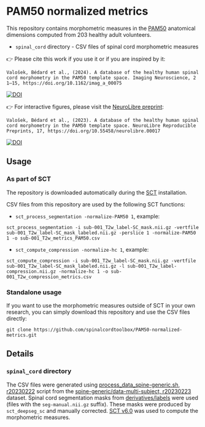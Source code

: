 # PAM50 normalized metrics

This repository contains morphometric measures in the [PAM50](https://pubmed.ncbi.nlm.nih.gov/29061527/) anatomical dimensions computed from 203 healthy adult volunteers.

 - `spinal_cord` directory - CSV files of spinal cord morphometric measures

👉 Please cite this work if you use it or if you are inspired by it:

```
Valošek, Bédard et al., (2024). A database of the healthy human spinal cord morphometry in the PAM50 template space. Imaging Neuroscience, 2 1–15, https://doi.org/10.1162/imag_a_00075
```

[![DOI](https://img.shields.io/badge/ImagingNeuroscience-10.1162/imag_a_00075-status.svg)](https://doi.org/10.1162/imag_a_00075)

👉 For interactive figures, please visit the [NeuroLibre preprint](https://preprint.neurolibre.org/10.55458/neurolibre.00017/):

```
Valošek, Bédard et al., (2023). A database of the healthy human spinal cord morphometry in the PAM50 template space. NeuroLibre Reproducible Preprints, 17, https://doi.org/10.55458/neurolibre.00017
```

[![DOI](https://neurolibre.org/papers/10.55458/neurolibre.00017/status.svg)](https://doi.org/10.55458/neurolibre.00017)

## Usage

### As part of SCT

The repository is downloaded automatically during the [SCT](https://github.com/spinalcordtoolbox/spinalcordtoolbox/) installation.

CSV files from this repository are used by the following SCT functions:

- `sct_process_segmentation -normalize-PAM50 1`, example:

```console
sct_process_segmentation -i sub-001_T2w_label-SC_mask.nii.gz -vertfile sub-001_T2w_label-SC_mask_labeled.nii.gz -perslice 1 -normalize-PAM50 1 -o sub-001_T2w_metrics_PAM50.csv
```

- `sct_compute_compression -normalize-hc 1`, example: 

```console
sct_compute_compression -i sub-001_T2w_label-SC_mask.nii.gz -vertfile sub-001_T2w_label-SC_mask_labeled.nii.gz -l sub-001_T2w_label-compression.nii.gz -normalize-hc 1 -o sub-001_T2w_compression_metrics.csv
```

### Standalone usage

If you want to use the morphometric measures outside of SCT in your own research, you can simply download this repository and use the CSV files directly:

```console
git clone https://github.com/spinalcordtoolbox/PAM50-normalized-metrics.git
```

## Details

### `spinal_cord` directory

The CSV files were generated using [process_data_spine-generic.sh, r20230222](https://github.com/sct-pipeline/dcm-metric-normalization/blob/r20230222/scripts/process_data_spine-generic.sh) script from the [spine-generic/data-multi-subject, r20230223](https://github.com/spine-generic/data-multi-subject/tree/r20230223) dataset.
Spinal cord segmentation masks from [derivatives/labels](https://github.com/spine-generic/data-multi-subject/tree/r20230223/derivatives/labels) were used (files with the `seg-manual.nii.gz` suffix). These masks were produced by `sct_deepseg_sc` and manually corrected.
[SCT v6.0](https://github.com/spinalcordtoolbox/spinalcordtoolbox/tree/6.0) was used to compute the morphometric measures.

